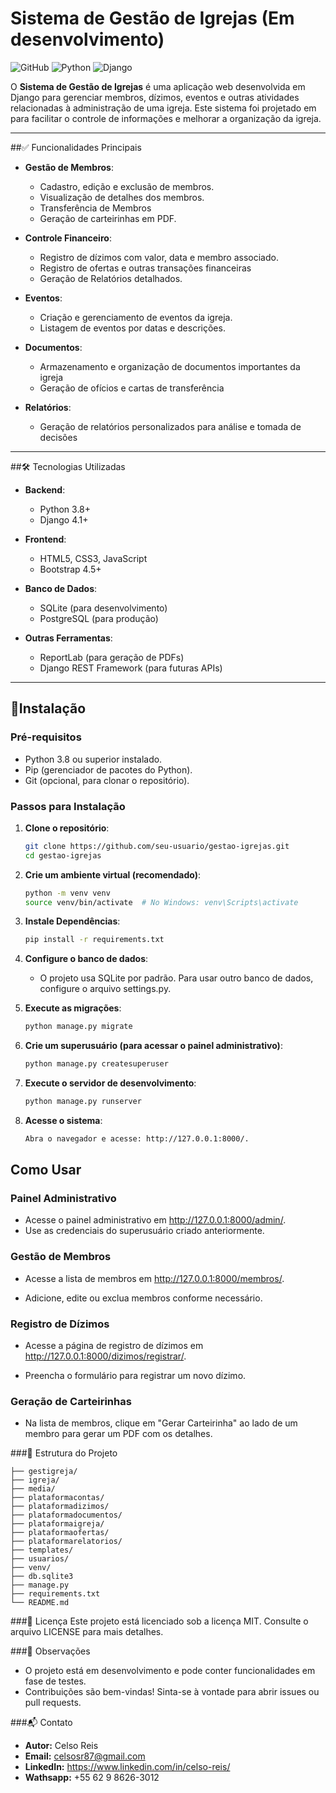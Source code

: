 # Sistema de Gestão de Igrejas (Em desenvolvimento)

![GitHub](https://img.shields.io/github/license/seu-usuario/seu-repositorio)
![Python](https://img.shields.io/badge/Python-3.8%2B-blue)
![Django](https://img.shields.io/badge/Django-4.1%2B-green)

O **Sistema de Gestão de Igrejas** é uma aplicação web desenvolvida em Django para gerenciar membros, dízimos, eventos e outras atividades relacionadas à administração de uma igreja. Este sistema foi projetado em para facilitar o controle de informações e melhorar a organização da igreja.

---

##✅ Funcionalidades Principais

- **Gestão de Membros**:
  - Cadastro, edição e exclusão de membros.
  - Visualização de detalhes dos membros.
  - Transferência de Membros
  - Geração de carteirinhas em PDF.

- **Controle Financeiro**:
  - Registro de dízimos com valor, data e membro associado.
  - Registro de ofertas e outras transações financeiras
  - Geração de Relatórios detalhados.

- **Eventos**:
  - Criação e gerenciamento de eventos da igreja.
  - Listagem de eventos por datas e descrições.

- **Documentos**:
  - Armazenamento e organização de documentos importantes da igreja
  - Geração de ofícios e cartas de transferência

- **Relatórios**:
  - Geração de relatórios personalizados para análise e tomada de decisões

---

##🛠️ Tecnologias Utilizadas

- **Backend**:
  - Python 3.8+
  - Django 4.1+

- **Frontend**:
  - HTML5, CSS3, JavaScript
  - Bootstrap 4.5+

- **Banco de Dados**:
  - SQLite (para desenvolvimento)
  - PostgreSQL (para produção)

- **Outras Ferramentas**:
  - ReportLab (para geração de PDFs)
  - Django REST Framework (para futuras APIs)

---

## 🚀Instalação

### Pré-requisitos

- Python 3.8 ou superior instalado.
- Pip (gerenciador de pacotes do Python).
- Git (opcional, para clonar o repositório).

### Passos para Instalação

1. **Clone o repositório**:
   ```bash
   git clone https://github.com/seu-usuario/gestao-igrejas.git
   cd gestao-igrejas

2. **Crie um ambiente virtual (recomendado)**:
   ```bash
   python -m venv venv
   source venv/bin/activate  # No Windows: venv\Scripts\activate

3. **Instale Dependências**:
   ```bash
   pip install -r requirements.txt

4. **Configure o banco de dados**:

   - O projeto usa SQLite por padrão. Para usar outro banco de dados, configure o arquivo settings.py.

5. **Execute as migrações**:
   ```bash
   python manage.py migrate
   
6. **Crie um superusuário (para acessar o painel administrativo)**:
   ```bash
   python manage.py createsuperuser

7. **Execute o servidor de desenvolvimento**:
   ```bash
   python manage.py runserver

8. **Acesse o sistema**:
   ```bash
   Abra o navegador e acesse: http://127.0.0.1:8000/.

## Como Usar

###  Painel Administrativo

  - Acesse o painel administrativo em http://127.0.0.1:8000/admin/.
  - Use as credenciais do superusuário criado anteriormente.

###  Gestão de Membros

  - Acesse a lista de membros em http://127.0.0.1:8000/membros/.

  -  Adicione, edite ou exclua membros conforme necessário.

###  Registro de Dízimos

  -  Acesse a página de registro de dízimos em http://127.0.0.1:8000/dizimos/registrar/.

  -  Preencha o formulário para registrar um novo dízimo.

###  Geração de Carteirinhas

  -  Na lista de membros, clique em "Gerar Carteirinha" ao lado de um membro para gerar um PDF com os detalhes.

###📂  Estrutura do Projeto
    
    ├── gestigreja/
    ├── igreja/
    ├── media/
    ├── plataformacontas/
    ├── plataformadizimos/
    ├── plataformadocumentos/
    ├── plataformaigreja/
    ├── plataformaofertas/
    ├── plataformarelatorios/
    ├── templates/
    ├── usuarios/
    ├── venv/
    ├── db.sqlite3
    ├── manage.py
    ├── requirements.txt
    └── README.md

###📄  Licença
  Este projeto está licenciado sob a licença MIT. Consulte o arquivo LICENSE para mais detalhes.

###📌  Observações
  - O projeto está em desenvolvimento e pode conter funcionalidades em fase de testes.
  - Contribuições são bem-vindas! Sinta-se à vontade para abrir issues ou pull requests.

###📬  Contato
  -  **Autor:** Celso Reis
  -  **Email:** celsosr87@gmail.com
  -  **LinkedIn:** https://www.linkedin.com/in/celso-reis/
  -  **Wathsapp:** +55 62 9 8626-3012
